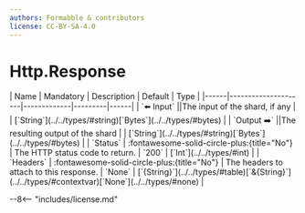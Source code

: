 ```yaml
---
authors: Formabble & contributors
license: CC-BY-SA-4.0
---
```



# Http.Response

<div class="sh-parameters" markdown="1">
| Name | Mandatory | Description | Default | Type |
|------|---------------------|-------------|---------|------|
| `⬅️ Input` ||The input of the shard, if any | | [`String`](../../types/#string)[`Bytes`](../../types/#bytes) |
| `Output ➡️` ||The resulting output of the shard | | [`String`](../../types/#string)[`Bytes`](../../types/#bytes) |
| `Status` | :fontawesome-solid-circle-plus:{title="No"}  | The HTTP status code to return. | `200` | [`Int`](../../types/#int) |
| `Headers` | :fontawesome-solid-circle-plus:{title="No"}  | The headers to attach to this response. | `None` | [`{String}`](../../types/#table)[`&{String}`](../../types/#contextvar)[`None`](../../types/#none) |

</div>



--8<-- "includes/license.md"

